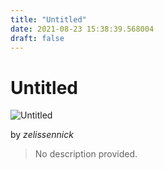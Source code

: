 ```yaml
---
title: "Untitled"
date: 2021-08-23 15:38:39.568004
draft: false
---
```


# Untitled

![Untitled](../images/1755cae8-0452-11ec-8377-1e00f30e0089.png)

by *zelissennick*



> No description provided.
